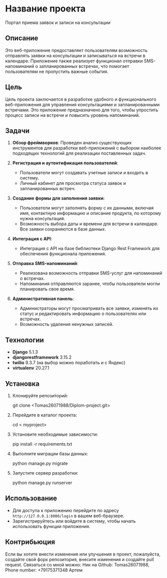 # Название проекта

Портал приема заявок и записи на консультации 

## Описание

Это веб-приложение предоставляет пользователям возможность отправлять заявки на консультации и записываться на встречи в календаре. Приложение также реализует функционал отправки SMS-напоминаний о запланированных встречах, что помогает пользователям не пропустить важные события.

## Цель

Цель проекта заключается в разработке удобного и функционального веб-приложения для управления консультациями и запланированными встречами. Это приложение предназначено для того, чтобы упростить процесс записи на встречи и повысить уровень напоминаний.

## Задачи

1. **Обзор фреймворков**: Проведен анализ существующих инструментов для разработки веб-приложений с выбором наиболее подходящих технологий для реализации поставленных задач.
  
2. **Регистрация и аутентификация пользователей**: 
   - Пользователи могут создавать учетные записи и входить в систему.
   - Личный кабинет для просмотра статуса заявок и запланированных встреч.

3. **Создание формы для заполнения заявки**: 
   - Пользователи могут заполнять форму с их данными, включая имя, контактную информацию и описание продукта, по которому нужна консультация.
   - Возможность выбора даты и времени для встречи в календаре. Все заявки сохраняются в базе данных.

4. **Интеграция с API**: 
   - Интеграция с API на базе библиотеки Django Rest Framework для обеспечения функционала приложения.

5. **Отправка SMS-напоминаний**: 
   - Реализована возможность отправки SMS-услуг для напоминаний о встречах.
   - Напоминания отправляются заранее, чтобы пользователи могли планировать свое время.

6. **Административная панель**: 
   - Администраторы могут просматривать все заявки, изменять их статус и редактировать информацию о пользователях или встречах.
   - Возможность удаления ненужных записей.

## Технологии

* **Django** 5.1.3
* **djangorestframework** 3.15.2
* **twilio** 9.3.7 (на выбор можно поработать и с Яндекс)
* **virtualenv** 20.27.1

## Установка

1. Клонируйте репозиторий:

   &#13;&#10;   git clone <Tomas26071988/Diplom-project.git>&#13;&#10;

2. Перейдите в каталог проекта:

   &#13;&#10;   cd < myproject>&#13;&#10;

3. Установите необходимые зависимости:

   &#13;&#10;   pip install -r requirements.txt&#13;&#10;

4. Выполните миграции базы данных:

   &#13;&#10;   python manage.py migrate&#13;&#10;

5. Запустите сервер разработки:

   &#13;&#10;   python manage.py runserver&#13;&#10;

## Использование

- Для доступа к приложению перейдите по адресу `http://127.0.0.1:8000/login` в вашем веб-браузере.
- Зарегистрируйтесь или войдите в систему, чтобы начать использовать функции приложения.

## Контрибьюция

Если вы хотите внести изменения или улучшения в проект, пожалуйста, создайте свой форк репозитория, внесите изменения и создайте pull request. Связаться со мной можно: Ник на Github: Tomas26071988, Phone number: +79175371348 Артем


